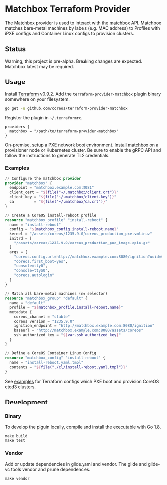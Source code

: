 # Matchbox Terraform Provider

The Matchbox provider is used to interact with the [matchbox](https://github.com/coreos/matchbox) API. Matchbox matches bare-metal machines by labels (e.g. MAC address) to Profiles with iPXE configs and Container Linux configs to provision clusters.

## Status

Warning, this project is pre-alpha. Breaking changes are expected. Matchbox latest may be required.

## Usage

Install [Terraform](https://www.terraform.io/downloads.html) v0.9.2. Add the `terraform-provider-matchbox` plugin binary somewhere on your filesystem.

```sh
go get -u github.com/coreos/terraform-provider-matchbox
```

Register the plugin in `~/.terraformrc`.

```hcl
providers {
  matchbox = "/path/to/terraform-provider-matchbox"
}
```

On-premise, [setup](https://coreos.com/matchbox/docs/latest/network-setup.html) a PXE network boot environment. [Install matchbox](https://coreos.com/matchbox/docs/latest/deployment.html) on a provisioner node or Kubernetes cluster. Be sure to enable the gRPC API and follow the instructions to generate TLS credentials.

### Examples

```tf
// Configure the matchbox provider
provider "matchbox" {
  endpoint = "matchbox.example.com:8081"
  client_cert = "${file("~/.matchbox/client.crt")}"
  client_key = "${file("~/.matchbox/client.key")}"
  ca         = "${file("~/.matchbox/ca.crt")}"
}

// Create a CoreOS install-reboot profile
resource "matchbox_profile" "install-reboot" {
  name = "install-reboot"
  config = "${matchbox_config.install-reboot.name}"
  kernel = "/assets/coreos/1235.9.0/coreos_production_pxe.vmlinuz"
  initrd = [
    "/assets/coreos/1235.9.0/coreos_production_pxe_image.cpio.gz"
  ]
  args = [
    "coreos.config.url=http://matchbox.example.com:8080/ignition?uuid=$${uuid}&mac=$${mac:hexhyp}",
    "coreos.first_boot=yes",
    "console=tty0",
    "console=ttyS0",
    "coreos.autologin"
  ]
}

// Match all bare-metal machines (no selector)
resource "matchbox_group" "default" {
  name = "default"
  profile = "${matchbox_profile.install-reboot.name}"
  metadata {
    coreos_channel = "stable"
    coreos_version = "1235.9.0"
    ignition_endpoint = "http://matchbox.example.com:8080/ignition"
    baseurl = "http://matchbox.example.com:8080/assets/coreos"
    ssh_authorized_key = "${var.ssh_authorized_key}"
  }
}

// Define a CoreOS Container Linux Config
resource "matchbox_config" "install-reboot" {
  name = "install-reboot.yaml.tmpl"
  contents = "${file("./cl/install-reboot.yaml.tmpl")}"
}
```

See [examples](examples) for Terraform configs which PXE boot and provision CoreOS etcd3 clusters.

## Development

### Binary

To develop the plguin locally, compile and install the executable with Go 1.8.

    make build
    make test

### Vendor

Add or update dependencies in glide.yaml and vendor. The glide and glide-vc tools vendor and prune dependencies.

    make vendor
